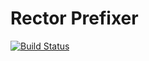 # Rector Prefixer

[![Build Status](https://img.shields.io/travis/rectorphp/prefixer/master.svg?style=flat-square)](https://travis-ci.org/rectorphp/prefixer)
